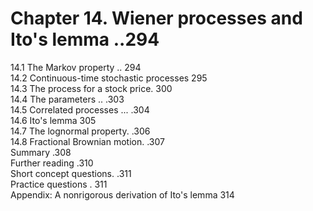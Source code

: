 # Chapter 14. Wiener processes and Ito's lemma ..294  

14.1 The Markov property .. 294   
14.2 Continuous-time stochastic processes 295   
14.3 The process for a stock price. 300   
14.4 The parameters .. .303   
14.5 Correlated processes ... .304   
14.6 Ito's lemma 305   
14.7 The lognormal property. .306   
14.8 Fractional Brownian motion. .307   
Summary .308   
Further reading .310   
Short concept questions. .311   
Practice questions . 311   
Appendix: A nonrigorous derivation of Ito's lemma 314  
